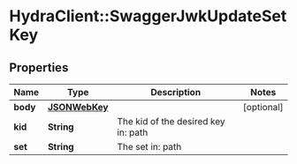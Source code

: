 # HydraClient::SwaggerJwkUpdateSetKey

## Properties
Name | Type | Description | Notes
------------ | ------------- | ------------- | -------------
**body** | [**JSONWebKey**](JSONWebKey.md) |  | [optional] 
**kid** | **String** | The kid of the desired key in: path | 
**set** | **String** | The set in: path | 



